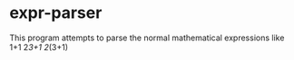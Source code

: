 # expr-parser

This program attempts to parse the normal mathematical expressions like 
1+1
2*3+1
2*(3+1)


